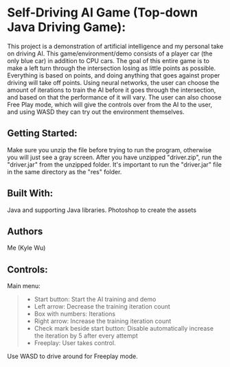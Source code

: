 # Self-Driving AI Game (Top-down Java Driving Game):
This project is a demonstration of artificial intelligence and my personal take on driving AI. This game/environment/demo consists of a player car (the only blue car) in addition to CPU cars. The goal of this entire game is to make a left turn through the intersection losing as little points as possible. Everything is based on points, and doing anything that goes against proper driving will take off points.
Using neural networks, the user can choose the amount of iterations to train the AI before it goes through the intersection, and based on that the performance of it will vary.
The user can also choose Free Play mode, which will give the controls over from the AI to the user, and using WASD they can try out the environment themselves.

## Getting Started:
Make sure you unzip the file before trying to run the program, otherwise you will just see a gray screen.
After you have unzipped "driver.zip", run the "driver.jar" from the unzipped folder.
It's important to run the "driver.jar" file in the same directory as the "res" folder.

## Built With:
Java and supporting Java libraries.
Photoshop to create the assets

## Authors
Me (Kyle Wu)

## Controls:
Main menu:
>>
> * Start button: Start the AI training and demo
> * Left arrow: Decrease the training iteration count
> * Box with numbers: Iterations
> * Right arrow: Increase the training iteration count
> * Check mark beside start button: Disable automatically increase the iteration by 5 after every attempt
> * Freeplay: User takes control. 

Use WASD to drive around for Freeplay mode.

